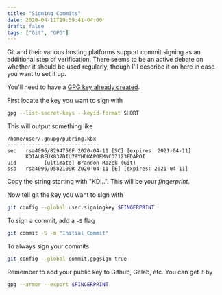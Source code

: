 ```yaml
---
title: "Signing Commits"
date: 2020-04-11T19:59:41-04:00
draft: false
tags: ["Git", "GPG"]
---
```


Git and their various hosting platforms support commit signing as an additional step of verification. There seems to be an active debate on whether it should be used regularly, though I'll describe it on here in case you want to set it up.

You'll need to have a [GPG key already created](https://brandonrozek.com/blog/gpgkeygen). 

First locate the key you want to sign with

```bash
gpg --list-secret-keys --keyid-format SHORT
```

This will output something like
```
/home/user/.gnupg/pubring.kbx
------------------------------
sec   rsa4096/8294756F 2020-04-11 [SC] [expires: 2021-04-11]
      KDIAUBEUX837DIU79YHDKAPOEMNCD7123FDAPOI
uid         [ultimate] Brandon Rozek (Git)
ssb   rsa4096/9582109R 2020-04-11 [E] [expires: 2021-04-11]
```

Copy the string starting with "KDI..". This will be your *fingerprint*.

Now tell git the key you want to sign with

```bash
git config --global user.signingkey $FINGERPRINT
```

To sign a commit, add a `-S` flag

```bash
git commit -S -m "Initial Commit"
```

To always sign your commits

```bash
git config --global commit.gpgsign true
```

Remember to add your public key to Github, Gitlab, etc. You can get it by

```bash
gpg --armor --export $FINGERPRINT
```

